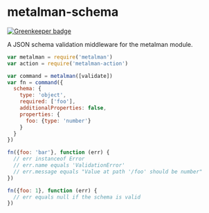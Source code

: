 # metalman-schema

[![Greenkeeper badge](https://badges.greenkeeper.io/marcbachmann/metalman-schema.svg)](https://greenkeeper.io/)

A JSON schema validation middleware for the metalman module.


```js
var metalman = require('metalman')
var action = require('metalman-action')

var command = metalman([validate])
var fn = command({
  schema: {
    type: 'object',
    required: ['foo'],
    additionalProperties: false,
    properties: {
      foo: {type: 'number'}
    }
  }
})

fn({foo: 'bar'}, function (err) {
  // err instanceof Error
  // err.name equals 'ValidationError'
  // err.message equals "Value at path '/foo' should be number"
})

fn({foo: 1}, function (err) {
  // err equals null if the schema is valid
})

```
